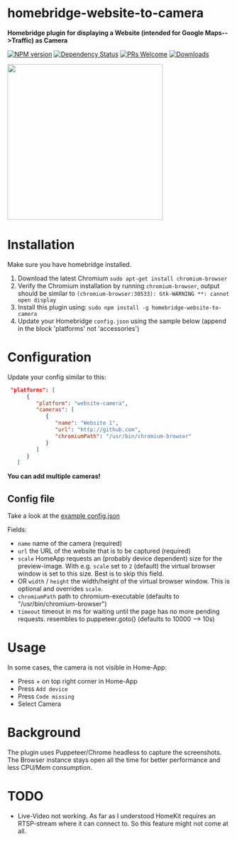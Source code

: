 # homebridge-website-to-camera

**Homebridge plugin for displaying a Website (intended for Google Maps-->Traffic) as Camera**

[![NPM version](https://badge.fury.io/js/homebridge-website-to-camera.svg)](https://npmjs.org/package/homebridge-website-to-camera) [![Dependency Status](https://david-dm.org/werthdavid/homebridge-website-to-camera.svg)](https://david-dm.org/werthdavid/homebridge-website-to-camera) [![PRs Welcome](https://img.shields.io/badge/PRs-welcome-brightgreen.svg)](http://makeapullrequest.com) [![Downloads](https://img.shields.io/npm/dm/homebridge-website-to-camera.svg)](https://npmjs.org/package/homebridge-website-to-camera)


<img width="350" src="https://werthdavid.github.io/homebridge-website-to-camera/sample.png">

# Installation

Make sure you have homebridge installed.

1. Download the latest Chromium `sudo apt-get install chromium-browser`
2. Verify the Chromium installation by running `chromium-browser`, output should be similar to `(chromium-browser:30533): Gtk-WARNING **: cannot open display`
3. Install this plugin using: `sudo npm install -g homebridge-website-to-camera`
4. Update your Homebridge `config.json` using the sample below (append in the block 'platforms' not 'accessories')


# Configuration

Update your config similar to this:
```json
 "platforms": [
      {
         "platform": "website-camera",
         "cameras": [
            {
               "name": "Website 1",
               "url": "http://github.com",
               "chromiumPath": "/usr/bin/chromium-browser"
            }
         ]
      }
   ]
```

**You can add multiple cameras!**

## Config file


Take a look at the <a href="config.example.json">example config.json</a>


Fields:

* `name` name of the camera (required)
* `url` the URL of the website that is to be captured (required)
* `scale` HomeApp requests an (probably device dependent) size for the preview-image. 
With e.g. `scale` set to `2` (default) the virtual browser window is set to this size. Best is to skip this field.
* OR `width` / `height` the width/height of the virtual browser window. This is optional and overrides `scale`.
* `chromiumPath` path to chromium-executable (defaults to "/usr/bin/chromium-browser")
* `timeout` timeout in ms for waiting until the page has no more pending requests. resembles to puppeteer.goto() (defaults to 10000 --> 10s)


# Usage

In some cases, the camera is not visible in Home-App:
* Press + on top right corner in Home-App
* Press `Add device`
* Press `Code missing`
* Select Camera

# Background

The plugin uses Puppeteer/Chrome headless to capture the screenshots. The Browser instance stays open all the time for better performance and less CPU/Mem consumption.

# TODO

* Live-Video not working. As far as I understood HomeKit requires an RTSP-stream where it can connect to. So this feature might not come at all.